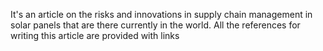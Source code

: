 It's an article on the risks and innovations in supply chain management in solar panels that are there currently in the world. 
All the references for writing this article are provided with links

